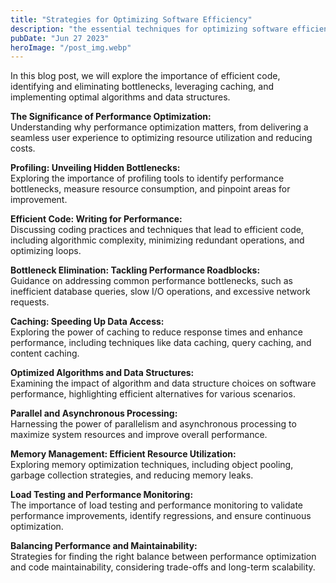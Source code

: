 ```yaml
---
title: "Strategies for Optimizing Software Efficiency"
description: "the essential techniques for optimizing software efficiency, from code profiling to caching and efficient algorithms, to maximize speed and responsiveness..."
pubDate: "Jun 27 2023"
heroImage: "/post_img.webp"
---
```

In this blog post, we will explore the importance of efficient code, identifying and eliminating bottlenecks, leveraging caching, and implementing optimal algorithms and data structures.

**The Significance of Performance Optimization:**  
Understanding why performance optimization matters, from delivering a seamless user experience to optimizing resource utilization and reducing costs.

**Profiling: Unveiling Hidden Bottlenecks:**  
Exploring the importance of profiling tools to identify performance bottlenecks, measure resource consumption, and pinpoint areas for improvement.

**Efficient Code: Writing for Performance:**  
Discussing coding practices and techniques that lead to efficient code, including algorithmic complexity, minimizing redundant operations, and optimizing loops.

**Bottleneck Elimination: Tackling Performance Roadblocks:**  
Guidance on addressing common performance bottlenecks, such as inefficient database queries, slow I/O operations, and excessive network requests.

**Caching: Speeding Up Data Access:**  
Exploring the power of caching to reduce response times and enhance performance, including techniques like data caching, query caching, and content caching.

**Optimized Algorithms and Data Structures:**  
Examining the impact of algorithm and data structure choices on software performance, highlighting efficient alternatives for various scenarios.

**Parallel and Asynchronous Processing:**  
Harnessing the power of parallelism and asynchronous processing to maximize system resources and improve overall performance.

**Memory Management: Efficient Resource Utilization:**  
Exploring memory optimization techniques, including object pooling, garbage collection strategies, and reducing memory leaks.

**Load Testing and Performance Monitoring:**  
The importance of load testing and performance monitoring to validate performance improvements, identify regressions, and ensure continuous optimization.

**Balancing Performance and Maintainability:**  
Strategies for finding the right balance between performance optimization and code maintainability, considering trade-offs and long-term scalability.